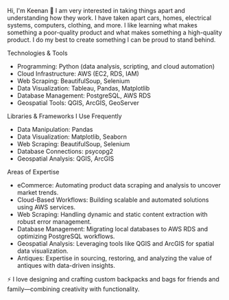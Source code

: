 Hi, I'm Keenan 👋
I am very interested in taking things apart and understanding how they work. I have taken apart cars, homes, electrical systems, computers, clothing, and more. I like learning what makes something a poor-quality product and what makes something a high-quality product. I do my best to create something I can be proud to stand behind.

Technologies & Tools
- Programming: Python (data analysis, scripting, and cloud automation)
- Cloud Infrastructure: AWS (EC2, RDS, IAM)
- Web Scraping: BeautifulSoup, Selenium
- Data Visualization: Tableau, Pandas, Matplotlib
- Database Management: PostgreSQL, AWS RDS
- Geospatial Tools: QGIS, ArcGIS, GeoServer
  
Libraries & Frameworks I Use Frequently
 - Data Manipulation: Pandas
 - Data Visualization: Matplotlib, Seaborn
 - Web Scraping: BeautifulSoup, Selenium
 - Database Connections: psycopg2
 - Geospatial Analysis: QGIS, ArcGIS

Areas of Expertise
 - eCommerce: Automating product data scraping and analysis to uncover market trends.
 - Cloud-Based Workflows: Building scalable and automated solutions using AWS services.
 - Web Scraping: Handling dynamic and static content extraction with robust error management.
 - Database Management: Migrating local databases to AWS RDS and optimizing PostgreSQL workflows.
 - Geospatial Analysis: Leveraging tools like QGIS and ArcGIS for spatial data visualization.
 - Antiques: Expertise in sourcing, restoring, and analyzing the value of antiques with data-driven insights.

⚡ I love designing and crafting custom backpacks and bags for friends and family—combining creativity with functionality.
